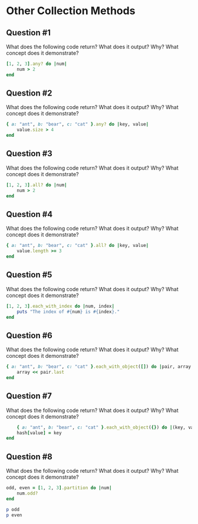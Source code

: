 # Other Collection Methods

## Question #1

What does the following code return? What does it output? Why? What concept does it demonstrate?

```ruby
[1, 2, 3].any? do |num|  
	num > 2
end
```


## Question #2

What does the following code return? What does it output? Why? What concept does it demonstrate?

```ruby
{ a: "ant", b: "bear", c: "cat" }.any? do |key, value|  
	value.size > 4
end
```


## Question #3

What does the following code return? What does it output? Why? What concept does it demonstrate?

```ruby
[1, 2, 3].all? do |num|  
	num > 2
end
```


## Question #4

What does the following code return? What does it output? Why? What concept does it demonstrate?

```ruby
{ a: "ant", b: "bear", c: "cat" }.all? do |key, value|  
	value.length >= 3
end
```


## Question #5

What does the following code return? What does it output? Why? What concept does it demonstrate?

```ruby
[1, 2, 3].each_with_index do |num, index|  
	puts "The index of #{num} is #{index}."
end
```


## Question #6

What does the following code return? What does it output? Why? What concept does it demonstrate?

```ruby
{ a: "ant", b: "bear", c: "cat" }.each_with_object([]) do |pair, array|  
	array << pair.last
end
```


## Question #7

What does the following code return? What does it output? Why? What concept does it demonstrate?

```ruby
	{ a: "ant", b: "bear", c: "cat" }.each_with_object({}) do |(key, value), hash|
	hash[value] = key
end
```


## Question #8

What does the following code return? What does it output? Why? What concept does it demonstrate?

```ruby
odd, even = [1, 2, 3].partition do |num|  
	num.odd?
end

p odd 
p even
```


